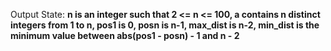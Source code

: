 Output State: **n is an integer such that 2 <= n <= 100, a contains n distinct integers from 1 to n, pos1 is 0, posn is n-1, max_dist is n-2, min_dist is the minimum value between abs(pos1 - posn) - 1 and n - 2**